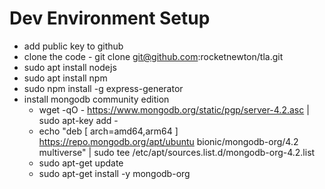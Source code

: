 # Dev Environment Setup

* add public key to github 
* clone the code - git clone git@github.com:rocketnewton/tla.git
* sudo apt install nodejs
* sudo apt install npm 
* sudo npm install -g express-generator
* install mongodb community edition
  * wget -qO - https://www.mongodb.org/static/pgp/server-4.2.asc | sudo apt-key add -
  * echo "deb [ arch=amd64,arm64 ] https://repo.mongodb.org/apt/ubuntu bionic/mongodb-org/4.2 multiverse" | sudo tee /etc/apt/sources.list.d/mongodb-org-4.2.list
  * sudo apt-get update
  * sudo apt-get install -y mongodb-org
